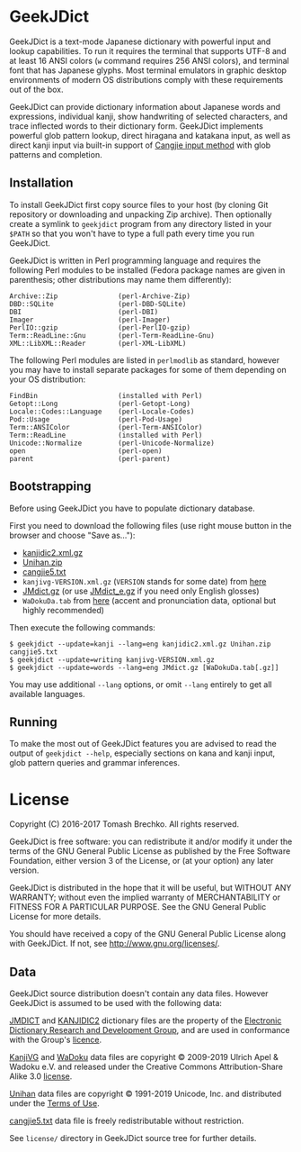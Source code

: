 # GeekJDict

GeekJDict is a text-mode Japanese dictionary with powerful input and
lookup capabilities.  To run it requires the terminal that supports
UTF-8 and at least 16 ANSI colors (`w` command requires 256 ANSI
colors), and terminal font that has Japanese glyphs.  Most terminal
emulators in graphic desktop environments of modern OS distributions
comply with these requirements out of the box.

GeekJDict can provide dictionary information about Japanese words and
expressions, individual kanji, show handwriting of selected
characters, and trace inflected words to their dictionary form.
GeekJDict implements powerful glob pattern lookup, direct hiragana and
katakana input, as well as direct kanji input via built-in support of
[Cangjie input method](https://en.wikipedia.org/wiki/Cangjie_input_method)
with glob patterns and completion.


## Installation

To install GeekJDict first copy source files to your host (by cloning
Git repository or downloading and unpacking Zip archive).  Then
optionally create a symlink to `geekjdict` program from any directory
listed in your `$PATH` so that you won't have to type a full path every
time you run GeekJDict.

GeekJDict is written in Perl programming language and requires the
following Perl modules to be installed (Fedora package names are given
in parenthesis; other distributions may name them differently):

    Archive::Zip               (perl-Archive-Zip)
    DBD::SQLite                (perl-DBD-SQLite)
    DBI                        (perl-DBI)
    Imager                     (perl-Imager)
    PerlIO::gzip               (perl-PerlIO-gzip)
    Term::ReadLine::Gnu        (perl-Term-ReadLine-Gnu)
    XML::LibXML::Reader        (perl-XML-LibXML)

The following Perl modules are listed in `perlmodlib` as standard,
however you may have to install separate packages for some of them
depending on your OS distribution:

    FindBin                    (installed with Perl)
    Getopt::Long               (perl-Getopt-Long)
    Locale::Codes::Language    (perl-Locale-Codes)
    Pod::Usage                 (perl-Pod-Usage)
    Term::ANSIColor            (perl-Term-ANSIColor)
    Term::ReadLine             (installed with Perl)
    Unicode::Normalize         (perl-Unicode-Normalize)
    open                       (perl-open)
    parent                     (perl-parent)


## Bootstrapping

Before using GeekJDict you have to populate dictionary database.

First you need to download the following files (use right mouse button
in the browser and choose "Save as..."):

* [kanjidic2.xml.gz](http://ftp.monash.edu/pub/nihongo/kanjidic2.xml.gz)
* [Unihan.zip](http://www.unicode.org/Public/UCD/latest/ucd/Unihan.zip)
* [cangjie5.txt](https://raw.githubusercontent.com/definite/ibus-table-chinese/master/tables/cangjie/cangjie5.txt)
* `kanjivg-VERSION.xml.gz` (`VERSION` stands for some date) from
  [here](https://github.com/KanjiVG/kanjivg/releases/latest)
* [JMdict.gz](http://ftp.monash.edu/pub/nihongo/JMdict.gz) (or use
  [JMdict_e.gz](http://ftp.monash.edu/pub/nihongo/JMdict_e.gz) if you need only
  English glosses)
* `WaDokuDa.tab` from [here](https://github.com/WaDoku/WaDokuJT-Data)
  (accent and pronunciation data, optional but highly recommended)


Then execute the following commands:

    $ geekjdict --update=kanji --lang=eng kanjidic2.xml.gz Unihan.zip cangjie5.txt
    $ geekjdict --update=writing kanjivg-VERSION.xml.gz
    $ geekjdict --update=words --lang=eng JMdict.gz [WaDokuDa.tab[.gz]]

You may use additional `--lang` options, or omit `--lang` entirely to
get all available languages.


## Running

To make the most out of GeekJDict features you are advised to read the
output of `geekjdict --help`, especially sections on kana and kanji
input, glob pattern queries and grammar inferences.


# License

Copyright (C) 2016-2017 Tomash Brechko. All rights reserved.

GeekJDict is free software: you can redistribute it and/or modify it under
the terms of the GNU General Public License as published by the Free
Software Foundation, either version 3 of the License, or (at your option)
any later version.

GeekJDict is distributed in the hope that it will be useful, but WITHOUT
ANY WARRANTY; without even the implied warranty of MERCHANTABILITY or
FITNESS FOR A PARTICULAR PURPOSE. See the GNU General Public License for
more details.

You should have received a copy of the GNU General Public License along
with GeekJDict. If not, see <http://www.gnu.org/licenses/>.


## Data

GeekJDict source distribution doesn't contain any data files. However
GeekJDict is assumed to be used with the following data:

[JMDICT](http://www.edrdg.org/jmdict/j_jmdict.html) and
[KANJIDIC2](http://www.csse.monash.edu.au/~jwb/kanjidic2/) dictionary
files are the property of the [Electronic Dictionary Research and
Development Group](http://www.edrdg.org), and are used in conformance
with the Group's [licence](http://www.edrdg.org/edrdg/licence.html).

[KanjiVG](http://kanjivg.tagaini.net/index.html) and
[WaDoku](https://wadoku-ev.de/) data files are copyright © 2009-2019
Ulrich Apel & Wadoku e.V. and released under the Creative Commons
Attribution-Share Alike 3.0
[license](http://creativecommons.org/licenses/by-sa/3.0/).

[Unihan](http://www.unicode.org/charts/unihan.html) data files are
copyright © 1991-2019 Unicode, Inc. and distributed under the [Terms
of Use](http://www.unicode.org/copyright.html).

[cangjie5.txt](https://github.com/definite/ibus-table-chinese/tree/master/tables/cangjie)
data file is freely redistributable without restriction.

See `license/` directory in GeekJDict source tree for further details.

